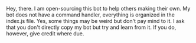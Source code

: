 Hey, there. I am open-sourcing this bot to help others making their own. My bot does not have a command handler, everything is organized in the index.js file. Yes, some things may be weird but don't pay mind to it. I ask that you don't directly copy my bot but try and learn from it. If you do, however, give credit where due.
